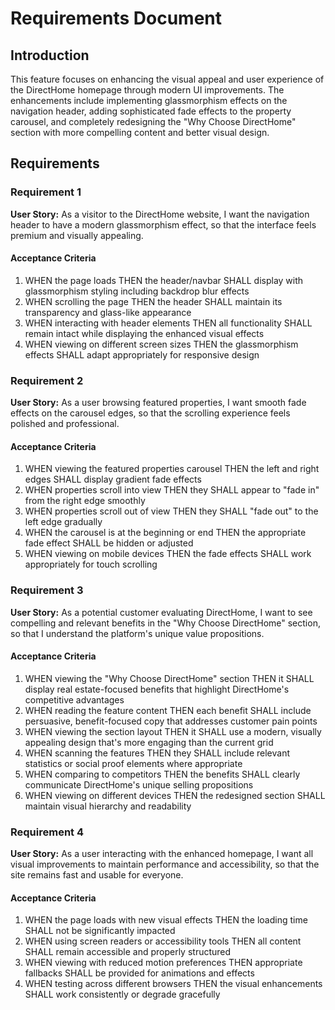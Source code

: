 # Requirements Document

## Introduction

This feature focuses on enhancing the visual appeal and user experience of the DirectHome homepage through modern UI improvements. The enhancements include implementing glassmorphism effects on the navigation header, adding sophisticated fade effects to the property carousel, and completely redesigning the "Why Choose DirectHome" section with more compelling content and better visual design.

## Requirements

### Requirement 1

**User Story:** As a visitor to the DirectHome website, I want the navigation header to have a modern glassmorphism effect, so that the interface feels premium and visually appealing.

#### Acceptance Criteria

1. WHEN the page loads THEN the header/navbar SHALL display with glassmorphism styling including backdrop blur effects
2. WHEN scrolling the page THEN the header SHALL maintain its transparency and glass-like appearance
3. WHEN interacting with header elements THEN all functionality SHALL remain intact while displaying the enhanced visual effects
4. WHEN viewing on different screen sizes THEN the glassmorphism effects SHALL adapt appropriately for responsive design

### Requirement 2

**User Story:** As a user browsing featured properties, I want smooth fade effects on the carousel edges, so that the scrolling experience feels polished and professional.

#### Acceptance Criteria

1. WHEN viewing the featured properties carousel THEN the left and right edges SHALL display gradient fade effects
2. WHEN properties scroll into view THEN they SHALL appear to "fade in" from the right edge smoothly
3. WHEN properties scroll out of view THEN they SHALL "fade out" to the left edge gradually
4. WHEN the carousel is at the beginning or end THEN the appropriate fade effect SHALL be hidden or adjusted
5. WHEN viewing on mobile devices THEN the fade effects SHALL work appropriately for touch scrolling

### Requirement 3

**User Story:** As a potential customer evaluating DirectHome, I want to see compelling and relevant benefits in the "Why Choose DirectHome" section, so that I understand the platform's unique value propositions.

#### Acceptance Criteria

1. WHEN viewing the "Why Choose DirectHome" section THEN it SHALL display real estate-focused benefits that highlight DirectHome's competitive advantages
2. WHEN reading the feature content THEN each benefit SHALL include persuasive, benefit-focused copy that addresses customer pain points
3. WHEN viewing the section layout THEN it SHALL use a modern, visually appealing design that's more engaging than the current grid
4. WHEN scanning the features THEN they SHALL include relevant statistics or social proof elements where appropriate
5. WHEN comparing to competitors THEN the benefits SHALL clearly communicate DirectHome's unique selling propositions
6. WHEN viewing on different devices THEN the redesigned section SHALL maintain visual hierarchy and readability

### Requirement 4

**User Story:** As a user interacting with the enhanced homepage, I want all visual improvements to maintain performance and accessibility, so that the site remains fast and usable for everyone.

#### Acceptance Criteria

1. WHEN the page loads with new visual effects THEN the loading time SHALL not be significantly impacted
2. WHEN using screen readers or accessibility tools THEN all content SHALL remain accessible and properly structured
3. WHEN viewing with reduced motion preferences THEN appropriate fallbacks SHALL be provided for animations and effects
4. WHEN testing across different browsers THEN the visual enhancements SHALL work consistently or degrade gracefully